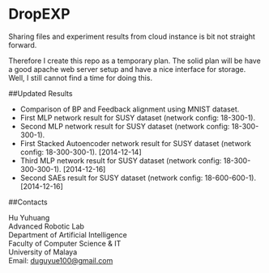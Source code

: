 DropEXP
=======

Sharing files and experiment results from cloud instance is bit not straight forward.

Therefore I create this repo as a temporary plan. The solid plan will be have a good apache web server setup and have a nice interface for storage. Well, I still cannot find a time for doing this.

##Updated Results

+ Comparison of BP and Feedback alignment using MNIST dataset.
+ First MLP network result for SUSY dataset (network config: 18-300-1).
+ Second MLP network result for SUSY dataset (network config: 18-300-300-1).
+ First Stacked Autoencoder network result for SUSY dataset (network config: 18-300-300-1). [2014-12-14]
+ Third MLP network result for SUSY dataset (network config: 18-300-300-300-1). [2014-12-16]
+ Second SAEs result for SUSY dataset (network config: 18-600-600-1). [2014-12-16]

##Contacts

Hu Yuhuang  
Advanced Robotic Lab  
Department of Artificial Intelligence  
Faculty of Computer Science & IT  
University of Malaya  
Email: duguyue100@gmail.com
